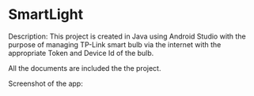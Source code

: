 # SmartLight

Description: This project is created in Java using Android Studio with the purpose of managing TP-Link smart bulb via the internet with the appropriate Token and Device Id of the bulb.

All the documents are included the the project.

Screenshot of the app:
